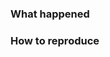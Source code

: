 <!--
Have a general question?

First check out the Docs: https://facebook.github.io/immutable-js/docs/
Or ask on Stack Overflow: https://stackoverflow.com/questions/tagged/immutable.js?sort=votes
Stack Overflow gets more attention than this issue list, and is much easier to search.

Found a bug?

Please ensure you're using the latest version, and provide some information below.
-->

### What happened

<!-- Shortly summarize what went wrong. Be sure to include not just what
  happened, but what you expected to happen as well. -->

### How to reproduce

<!-- Provide enough information that someone else could produce the same error.
  Share code or even better, send a Pull Request with a new failing test case. -->
